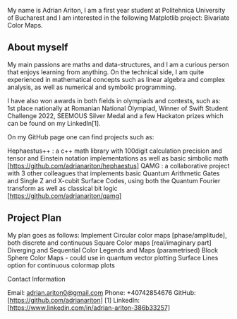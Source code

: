 My name is Adrian Ariton, I am a first year student at Politehnica University of Bucharest and I am interested in the following Matplotlib project: Bivariate Color Maps.

## About myself

My main passions are maths and data-structures, and I am a curious person that enjoys learning from anything. On the technical side, I am quite experienced in mathematical concepts such as linear algebra and complex analysis, as well as numerical and symbolic programming. 

I have also won awards in both fields in olympiads and contests, such as: 1st place nationally at Romanian National Olympiad, Winner of Swift Student Challenge 2022, SEEMOUS Silver Medal and a few Hackaton prizes which can be found on my LinkedIn[1]. 

On my GitHub page one can find projects such as: 

Hephaestus++ : a c++ math library with 100digit calculation precision and tensor and Einstein notation implementations as well as basic simbolic math [https://github.com/adrianariton/hephaestus]
QAMG : a collaborative project with 3 other colleagues that implements basic Quantum Arithmetic Gates and Single Z and X-cubit Surface Codes, using both the Quantum Fourier transform as well as classical bit logic [https://github.com/adrianariton/qamg]

## Project Plan

My plan goes as follows:
Implement Circular color maps [phase/amplitude], both discrete and continuous
Square Color maps [real/imaginary part]
Diverging and Sequential Color Legends and Maps (parametrised)
Block Sphere Color Maps - could use in quantum vector plotting
Surface Lines option for continuous colormap plots

Contact Information

Email: adrian.ariton0@gmail.com
Phone: +40742854676
GitHub: [https://github.com/adrianariton]
[1] LinkedIn: [https://www.linkedin.com/in/adrian-ariton-386b33257]
